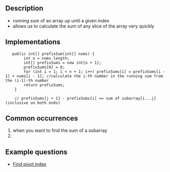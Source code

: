 ## Description
- running sum of an array up until a given index
- allows us to calculate the sum of any slice of the array very quickly

## Implementations
```
   public int[] prefixSum(int[] nums) {
        int n = nums.length;
        int[] prefixSums = new int[n + 1];
        prefixSums[0] = 0;
        for (int i = 1; i < n + 1; i++) prefixSums[i] = prefixSums[i - 1] + nums[i - 1]; //calculate the i-th number in the running sum from the (i-1)-th number
        return prefixSums;
    }
    
    // prefixSums[j + 1] - prefixSums[i] == sum of subarray[i...j] (inclusive on both ends)
```

## Common occurrences
1. when you want to find the sum of a subarray 
2.


## Example questions
- [Find pivot index](https://github.com/Nature711/my-leetcode-notes/tree/master/724-find-pivot-index)
